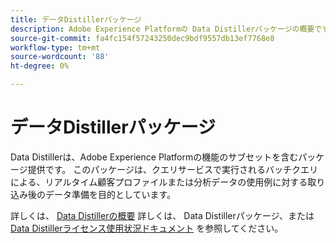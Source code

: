 ```yaml
---
title: データDistillerパッケージ
description: Adobe Experience Platformの Data Distillerパッケージの概要です。
source-git-commit: fa4fc154f57243250dec9bdf9557db13ef7768e8
workflow-type: tm+mt
source-wordcount: '88'
ht-degree: 0%

---
```


# データDistillerパッケージ

Data Distillerは、Adobe Experience Platformの機能のサブセットを含むパッケージ提供です。 このパッケージは、クエリサービスで実行されるバッチクエリによる、リアルタイム顧客プロファイルまたは分析データの使用例に対する取り込み後のデータ準備を目的としています。

詳しくは、 [Data Distillerの概要](../data-distiller/overview.md) 詳しくは、 Data Distillerパッケージ、または [Data Distillerライセンス使用状況ドキュメント](../data-distiller/license-usage.md) を参照してください。

